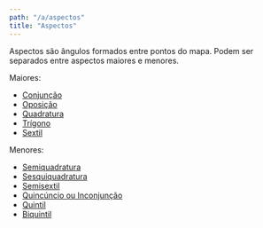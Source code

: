 ```yaml
---
path: "/a/aspectos"
title: "Aspectos"
---
```


Aspectos são ângulos formados entre pontos do mapa. Podem ser separados entre aspectos maiores e menores.

Maiores:  
 - [Conjunção](/c/conjuncao)
 - [Oposição]()
 - [Quadratura]()
 - [Trígono]()
 - [Sextil]()

 Menores:  
 - [Semiquadratura]()
 - [Sesquiquadratura]()
 - [Semisextil]()
 - [Quincúncio ou Inconjunção]()
 - [Quintil]()
 - [Biquintil]()
